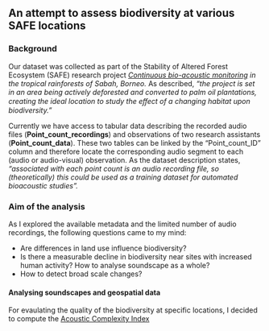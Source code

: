 ## An attempt to assess biodiversity at various SAFE locations
### Background

Our dataset was collected as part of the Stability of Altered Forest Ecosystem (SAFE) research project *[Continuous bio-acoustic monitoring](https://www.safeproject.net/projects/project_view/175) in the tropical rainforests of Sabah, Borneo.* As described, *“the project is set in an area being actively deforested and converted to palm oil plantations, creating the ideal location to study the eﬀect of a changing habitat upon biodiversity.”*

Currently we have access to tabular data describing the recorded audio files (**Point_count_recordings**) and observations of two research assistants (**Point_count_data**). These two tables can be linked by the “Point_count_ID” column and therefore locate the corresponding audio segment to each (audio or audio-visual) observation. As the dataset description states, *“associated with each point count is an audio recording file, so (theoretically) this could be used as a training dataset for automated bioacoustic studies”.*

### Aim of the analysis

As I explored the available metadata and the limited number of audio recordings, the following questions came to my mind: 

- Are differences in land use influence biodiversity?
- Is there a measurable decline in biodiversity near sites with increased human activity? How to analyse soundscape as a whole?
- How to detect broad scale changes?
 
#### Analysing soundscapes and geospatial data

For evaulating the quality of the biodiversity at specific locations, I decided to compute the [Acoustic Complexity Index](https://github.com/patriceguyot/Acoustic_Indices)
